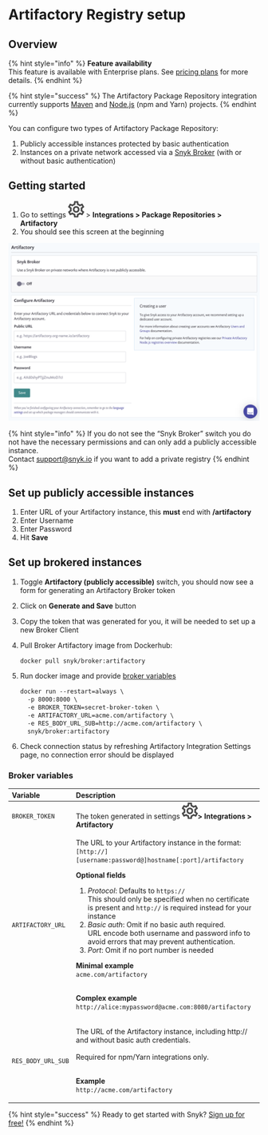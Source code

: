 # Artifactory Registry setup

## **Overview**

{% hint style="info" %}
**Feature availability**  
This feature is available with Enterprise plans. See [pricing plans](https://snyk.io/plans/) for more details.
{% endhint %}

{% hint style="success" %}
The Artifactory Package Repository integration currently supports [Maven](../../snyk-open-source/language-and-package-manager-support/snyk-for-java-gradle-maven.md) and [Node.js](../../snyk-open-source/language-and-package-manager-support/snyk-for-javascript.md) \(npm and Yarn\) projects.
{% endhint %}

You can configure two types of Artifactory Package Repository:

1. Publicly accessible instances protected by basic authentication
2. Instances on a private network accessed via a [Snyk Broker](../snyk-broker/broker-introduction.md) \(with or without basic authentication\)

## Getting started

1. Go to settings ![](../../.gitbook/assets/cog_icon.png) &gt; **Integrations &gt; Package Repositories &gt; Artifactory** 
2. You should see this screen at the beginning

![](../../.gitbook/assets/screenshot_2020-04-17_at_14.38.12.png)

{% hint style="info" %}
If you do not see the “Snyk Broker” switch you do not have the necessary permissions and can only add a publicly accessible instance.  
Contact [support@snyk.io](mailto:support@snyk.io) if you want to add a private registry
{% endhint %}

## Set up publicly accessible instances

1. Enter URL of your Artifactory instance, this **must** end with **/artifactory**
2. Enter Username
3. Enter Password
4. Hit **Save**

## Set up brokered instances

1. Toggle **Artifactory \(publicly accessible\)** switch, you should now see a form for generating an Artifactory Broker token
2. Click on **Generate and Save** button 
3. Copy the token that was generated for you, it will be needed to set up a new Broker Client 
4. Pull Broker Artifactory image from Dockerhub:

   ```text
   docker pull snyk/broker:artifactory
   ```

5. Run docker image and provide [broker variables](artifactory-registry-setup.md#broker-variables)

   ```text
   docker run --restart=always \
     -p 8000:8000 \
     -e BROKER_TOKEN=secret-broker-token \
     -e ARTIFACTORY_URL=acme.com/artifactory \
     -e RES_BODY_URL_SUB=http://acme.com/artifactory \ 
     snyk/broker:artifactory
   ```

6. Check connection status by refreshing Artifactory Integration Settings page, no connection error should be displayed

### Broker variables

<table>
  <thead>
    <tr>
      <th style="text-align:left">Variable</th>
      <th style="text-align:left">Description</th>
    </tr>
  </thead>
  <tbody>
    <tr>
      <td style="text-align:left"><code>BROKER_TOKEN</code>
      </td>
      <td style="text-align:left">The token generated in settings
        <img src="../../.gitbook/assets/cog_icon.png"
        alt/><b>&gt; Integrations &gt; Artifactory</b>
      </td>
    </tr>
    <tr>
      <td style="text-align:left"><code>ARTIFACTORY_URL</code>
      </td>
      <td style="text-align:left">
        <p>The URL to your Artifactory instance in the format:
          <br /><code>[http://][username:password@]hostname[:port]/artifactory</code>
        </p>
        <p></p>
        <p><b>Optional fields</b>
        </p>
        <ol>
          <li><em>Protocol</em>: Defaults to <code>https://</code> 
            <br />This should only be specified when no certificate is present and <code>http://</code> is
            required instead for your instance</li>
          <li><em>Basic auth</em>: Omit if no basic auth required.
            <br />URL encode both username and password info to avoid errors that may prevent
            authentication.</li>
          <li><em>Port</em>: Omit if no port number is needed</li>
        </ol>
        <p><b>Minimal example<br /></b><code>acme.com/artifactory</code>
        </p>
        <p><b><br />Complex example<br /></b><code>http://alice:mypassword@acme.com:8080/artifactory</code>
        </p>
      </td>
    </tr>
    <tr>
      <td style="text-align:left"><code>RES_BODY_URL_SUB</code>
      </td>
      <td style="text-align:left">
        <p>The URL of the Artifactory instance, including http:// and without basic
          auth credentials.
          <br />
          <br />Required for npm/Yarn integrations only.</p>
        <p><b><br />Example</b> 
          <br /><code>http://acme.com/artifactory</code>
        </p>
      </td>
    </tr>
  </tbody>
</table>

{% hint style="success" %}
Ready to get started with Snyk? [Sign up for free!](https://snyk.io/login?cta=sign-up&loc=footer&page=support_docs_page)
{% endhint %}

